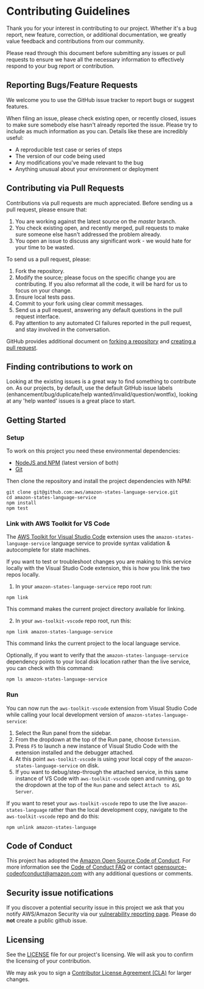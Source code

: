 # Contributing Guidelines

Thank you for your interest in contributing to our project. Whether it's a bug report, new feature, correction, or additional
documentation, we greatly value feedback and contributions from our community.

Please read through this document before submitting any issues or pull requests to ensure we have all the necessary
information to effectively respond to your bug report or contribution.


## Reporting Bugs/Feature Requests

We welcome you to use the GitHub issue tracker to report bugs or suggest features.

When filing an issue, please check existing open, or recently closed, issues to make sure somebody else hasn't already
reported the issue. Please try to include as much information as you can. Details like these are incredibly useful:

* A reproducible test case or series of steps
* The version of our code being used
* Any modifications you've made relevant to the bug
* Anything unusual about your environment or deployment


## Contributing via Pull Requests
Contributions via pull requests are much appreciated. Before sending us a pull request, please ensure that:

1. You are working against the latest source on the *master* branch.
2. You check existing open, and recently merged, pull requests to make sure someone else hasn't addressed the problem already.
3. You open an issue to discuss any significant work - we would hate for your time to be wasted.

To send us a pull request, please:

1. Fork the repository.
2. Modify the source; please focus on the specific change you are contributing. If you also reformat all the code, it will be hard for us to focus on your change.
3. Ensure local tests pass.
4. Commit to your fork using clear commit messages.
5. Send us a pull request, answering any default questions in the pull request interface.
6. Pay attention to any automated CI failures reported in the pull request, and stay involved in the conversation.

GitHub provides additional document on [forking a repository](https://help.github.com/articles/fork-a-repo/) and
[creating a pull request](https://help.github.com/articles/creating-a-pull-request/).


## Finding contributions to work on
Looking at the existing issues is a great way to find something to contribute on. As our projects, by default, use the default GitHub issue labels (enhancement/bug/duplicate/help wanted/invalid/question/wontfix), looking at any 'help wanted' issues is a great place to start.

## Getting Started
### Setup
To work on this project you need these environmental dependencies:
-   [NodeJS and NPM](https://nodejs.org/) (latest version of both)
-   [Git](https://git-scm.com/downloads)

Then clone the repository and install the project dependencies with NPM:

```
git clone git@github.com:aws/amazon-states-language-service.git
cd amazon-states-language-service
npm install
npm test
```

### Link with AWS Toolkit for VS Code
The [AWS Toolkit for Visual Studio
Code](https://github.com/aws/aws-toolkit-vscode) extension uses the
`amazon-states-language-service` language service to provide syntax validation &
autocomplete for state machines.

If you want to test or troubleshoot changes you are making to this service
locally with the Visual Studio Code extension, this is how you link the two
repos locally.

1) In your `amazon-states-language-service` repo root run:
```
npm link
```

This command makes the current project directory available for linking.


2) In your `aws-toolkit-vscode` repo root, run this:
```
npm link amazon-states-language-service
```

This command links the current project to the local language service.

Optionally, if you want to verify that the `amazon-states-language-service`
dependency points to your local disk location rather than the live service, you
can check with this command:

```
npm ls amazon-states-language-service
```

### Run
You can now run the `aws-toolkit-vscode` extension from Visual Studio Code while
calling your local development version of `amazon-states-language-service`:

1. Select the Run panel from the sidebar.
2. From the dropdown at the top of the Run pane, choose `Extension`.
3. Press `F5` to launch a new instance of Visual Studio Code with the extension
   installed and the debugger attached.
4. At this point `aws-toolkit-vscode` is using your local copy of the
   `amazon-states-language-service` on disk.
5. If you want to debug/step-through the attached service, in this same instance
   of VS Code with `aws-toolkit-vscode` open and running, go to the dropdown at
   the top of the `Run` pane and select `Attach to ASL Server`.

If you want to reset your `aws-toolkit-vscode` repo to use the live
`amazon-states-language` rather than the local development copy, navigate to
the `aws-toolkit-vscode` repo and do this:

```console
npm unlink amazon-states-language
```

## Code of Conduct
This project has adopted the [Amazon Open Source Code of Conduct](https://aws.github.io/code-of-conduct).
For more information see the [Code of Conduct FAQ](https://aws.github.io/code-of-conduct-faq) or contact
opensource-codeofconduct@amazon.com with any additional questions or comments.


## Security issue notifications
If you discover a potential security issue in this project we ask that you notify AWS/Amazon Security via our [vulnerability reporting page](http://aws.amazon.com/security/vulnerability-reporting/). Please do **not** create a public github issue.


## Licensing

See the [LICENSE](LICENSE) file for our project's licensing. We will ask you to confirm the licensing of your contribution.

We may ask you to sign a [Contributor License Agreement (CLA)](http://en.wikipedia.org/wiki/Contributor_License_Agreement) for larger changes.
